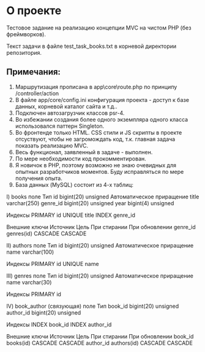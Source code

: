 
# О проекте

Тестовое задание на реализацию концепции MVC на чистом PHP (без фреймворков).

Текст задачи в файле test_task_books.txt в корневой директории репозитория.

## Примечания:
1) Маршрутизация прописана в app\core\route.php  по принципу /controller/action
2) В файле app/core/config.ini конфигурация проекта - доступ к базе данных, корневой каталог сайта и т.д..
3) Подключен автозагрузчик классов psr-4.
4) Во избежании создания более одного экземпляра одного класса использовался паттерн Singleton.
5) Во фронтенде только HTML. CSS стили и JS скрипты в проекте отсуствуют, чтобы не загромождать код, т.к. главная задача показать реализацию MVC.
6) Весь функционал, заявленный в задаче - выполнен.
7) По мере необходимости код прокомментирован.
8) Я новичок в PHP, поэтому возможно не знаю очевидных для опытных разработчиков моментов. Буду исправляться по мере получения опыта.
9) База данных (MySQL) состоит из 4-х таблиц:


I) books
поле	    Тип
id	    bigint(20) unsigned Автоматическое приращение
title	    varchar(250)
genre_id    bigint(20) unsigned
year	    bigint(4) unsigned

Индексы
PRIMARY	    id
UNIQUE	    title
INDEX	    genre_id

Внешние ключи
Источник	Цель	      При стирании	При обновлении
genre_id	genres(id)    CASCADE	        CASCADE

II) authors
поле	Тип
id	bigint(20) unsigned Автоматическое приращение
name	varchar(100)

Индексы
PRIMARY	id
UNIQUE	name

III) genres
поле	Тип
id	bigint(20) unsigned Автоматическое приращение
name	varchar(30)

Индексы
PRIMARY	id

IV) book_author (связующая)
поле	       Тип
book_id	       bigint(20) unsigned
author_id      bigint(20) unsigned

Индексы
INDEX	book_id
INDEX	author_id

Внешние ключи
Источник	Цель	        При стирании	При обновлении
book_id	        books(id)	CASCADE	        CASCADE
author_id	authors(id)	CASCADE	        CASCADE
